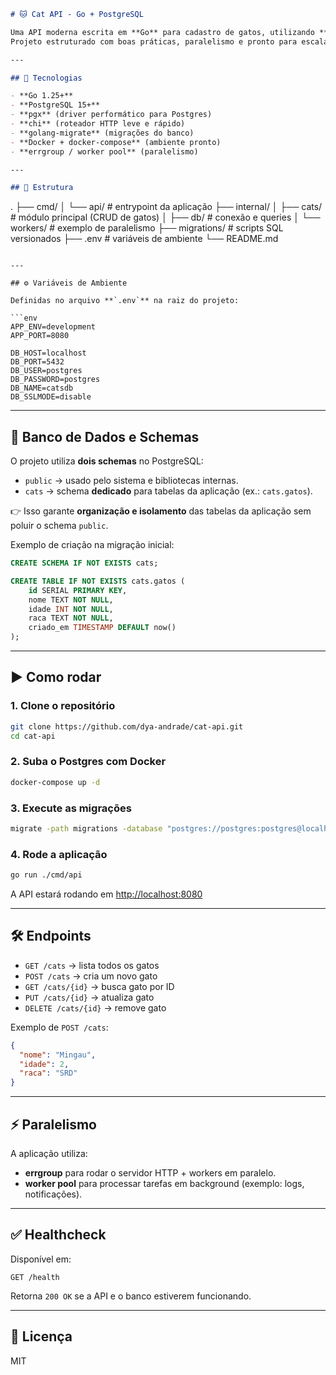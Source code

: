 ```markdown
# 🐱 Cat API - Go + PostgreSQL

Uma API moderna escrita em **Go** para cadastro de gatos, utilizando **PostgreSQL** como banco de dados.  
Projeto estruturado com boas práticas, paralelismo e pronto para escalar.

---

## 🚀 Tecnologias

- **Go 1.25+**
- **PostgreSQL 15+**
- **pgx** (driver performático para Postgres)
- **chi** (roteador HTTP leve e rápido)
- **golang-migrate** (migrações do banco)
- **Docker + docker-compose** (ambiente pronto)
- **errgroup / worker pool** (paralelismo)

---

## 📂 Estrutura

```

.
├── cmd/
│   └── api/            # entrypoint da aplicação
├── internal/
│   ├── cats/           # módulo principal (CRUD de gatos)
│   ├── db/             # conexão e queries
│   └── workers/        # exemplo de paralelismo
├── migrations/         # scripts SQL versionados
├── .env                # variáveis de ambiente
└── README.md

````

---

## ⚙️ Variáveis de Ambiente

Definidas no arquivo **`.env`** na raiz do projeto:

```env
APP_ENV=development
APP_PORT=8080

DB_HOST=localhost
DB_PORT=5432
DB_USER=postgres
DB_PASSWORD=postgres
DB_NAME=catsdb
DB_SSLMODE=disable
````

---

## 🐘 Banco de Dados e Schemas

O projeto utiliza **dois schemas** no PostgreSQL:

* `public` → usado pelo sistema e bibliotecas internas.
* `cats` → schema **dedicado** para tabelas da aplicação (ex.: `cats.gatos`).

👉 Isso garante **organização e isolamento** das tabelas da aplicação sem poluir o schema `public`.

Exemplo de criação na migração inicial:

```sql
CREATE SCHEMA IF NOT EXISTS cats;

CREATE TABLE IF NOT EXISTS cats.gatos (
    id SERIAL PRIMARY KEY,
    nome TEXT NOT NULL,
    idade INT NOT NULL,
    raca TEXT NOT NULL,
    criado_em TIMESTAMP DEFAULT now()
);
```

---

## ▶️ Como rodar

### 1. Clone o repositório

```bash
git clone https://github.com/dya-andrade/cat-api.git
cd cat-api
```

### 2. Suba o Postgres com Docker

```bash
docker-compose up -d
```

### 3. Execute as migrações

```bash
migrate -path migrations -database "postgres://postgres:postgres@localhost:5432/catsdb?sslmode=disable" up
```

### 4. Rode a aplicação

```bash
go run ./cmd/api
```

A API estará rodando em [http://localhost:8080](http://localhost:8080)

---

## 🛠 Endpoints

* `GET /cats` → lista todos os gatos
* `POST /cats` → cria um novo gato
* `GET /cats/{id}` → busca gato por ID
* `PUT /cats/{id}` → atualiza gato
* `DELETE /cats/{id}` → remove gato

Exemplo de `POST /cats`:

```json
{
  "nome": "Mingau",
  "idade": 2,
  "raca": "SRD"
}
```

---

## ⚡ Paralelismo

A aplicação utiliza:

* **errgroup** para rodar o servidor HTTP + workers em paralelo.
* **worker pool** para processar tarefas em background (exemplo: logs, notificações).

---

## ✅ Healthcheck

Disponível em:

```
GET /health
```

Retorna `200 OK` se a API e o banco estiverem funcionando.

---

## 📜 Licença

MIT

```
